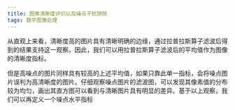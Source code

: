 ```yaml
---
title: 图像清晰度评价以及噪点干扰排除
tags: 数字图像处理
---
```


从直观上来看，清晰度高的图片具有清晰明确的边缘，通过拉普拉斯算子滤波后得到的结果支持这一观察。因此，我们可以用拉普拉斯算子滤波后的平均值作为图像的清晰度指标。

但是高噪点的图片同样具有较高的上述平均值，如果只靠此单一指标，会将噪点图片误判为高清晰度的图片。仔细观察噪点图片的滤波图，可以发现其像素值的分布较为均匀，画出其直方图可以看到与清晰图片具有明显的差异。基于以上观察，我们可以再定义一个噪点水平指标

